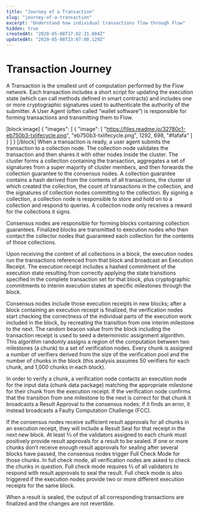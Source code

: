```yaml
---
title: "Journey of a Transaction"
slug: "journey-of-a-transaction"
excerpt: "Understand how individual transactions flow through Flow"
hidden: true
createdAt: "2020-05-08T17:02:31.884Z"
updatedAt: "2020-05-08T23:07:00.129Z"
---
```

# Transaction Journey
A Transaction is the smallest unit of computation performed by the Flow network. Each transaction includes a short script for updating the execution state (which can call methods defined in smart contracts) and includes one or more cryptographic signatures used to authenticate the authority of the submitter. A User Agent (often called “wallet software”) is responsible for forming transactions and transmitting them to Flow.


[block:image]
{
  "images": [
    {
      "image": [
        "https://files.readme.io/32780c1-eb750b3-txlifecycle.png",
        "eb750b3-txlifecycle.png",
        1292,
        698,
        "#fafafa"
      ]
    }
  ]
}
[/block]
When a transaction is ready, a user agent submits the transaction to a collection node. The collection node validates the transaction and then shares it with other nodes inside the cluster. The cluster forms a collection containing the transaction, aggregates a set of signatures from a super majority of cluster members, and then forwards the collection guarantee to the consensus nodes. A collection guarantee contains a hash derived from the contents of all transactions, the cluster id which created the collection, the count of transactions in the collection, and the signatures of collection nodes committing to the collection. By signing a collection, a collection node is responsible to store and hold on to a collection and respond to queries. A collection node only receives a reward for the collections it signs.

Consensus nodes are responsible for forming blocks containing collection guarantees. Finalized blocks are transmitted to execution nodes who then contact the collector nodes that guaranteed each collection for the contents of those collections. 

Upon receiving the content of all collections in a block, the execution nodes run the transactions referenced from that block and broadcast an Execution Receipt. The execution receipt includes a hashed commitment of the execution state resulting from correctly applying the state transitions specified in the complete transaction set for that block, plus cryptographic commitments to interim execution states at specific milestones through the block.

Consensus nodes include those execution receipts in new blocks; after a block containing an execution receipt is finalized, the verification nodes start checking the correctness of the individual parts of the execution work included in the block, by recreating the transition from one interim milestone to the next. The random beacon value from the block including the transaction receipt is used to seed a deterministic assignment algorithm. This algorithm randomly assigns a region of the computation between two milestones (a chunk) to a set of verification nodes. Every chunk is assigned a number of verifiers derived from the size of the verification pool and the number of chunks in the block (this analysis assumes 50 verifiers for each chunk, and 1,000 chunks in each block).

In order to verify a chunk, a verification node contacts an execution node for the input data (chunk data package) matching the appropriate milestone for their chunk from the execution receipt. If the verification node confirms that the transition from one milestone to the next is correct for that chunk it broadcasts a Result Approval to the consensus nodes; if it finds an error, it instead broadcasts a Faulty Computation Challenge (FCC).

If the consensus nodes receive sufficient result approvals for all chunks in an execution receipt, they will include a Result Seal for that receipt in the next new block. At least ⅔ of the validators assigned to each chunk must positively provide result approvals for a result to be sealed. If one or more chunks don’t receive enough result approvals for sealing after several blocks have passed, the consensus nodes trigger Full Check Mode for those chunks. In full check mode, all verification nodes are asked to check the chunks in question. Full check mode requires ⅔ of all validators to respond with result approvals to seal the result. Full check mode is also triggered if the execution nodes provide two or more different execution receipts for the same block.

When a result is sealed, the output of all corresponding transactions are finalized and the changes are not revertible.